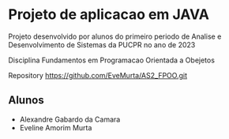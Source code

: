# Projeto de aplicacao em JAVA 
Projeto desenvolvido por alunos do primeiro periodo de Analise e Desenvolvimento de Sistemas da PUCPR no ano de 2023

Disciplina Fundamentos em Programacao Orientada a Obejetos

Repository https://github.com/EveMurta/AS2_FPOO.git

## Alunos
* Alexandre Gabardo da Camara 
* Eveline Amorim Murta